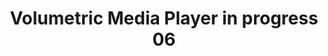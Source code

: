 ---
layout: default
category: bts
tags: ["LED","openframeworks","DMX"]
video: "https://player.vimeo.com/video/154602607?badge=0&amp;autopause=0&amp;player_id=0&amp;app_id=72231"
title: "Volumetric Media Player in progress 06"
thumbnail: "https://i.vimeocdn.com/video/555155399_295x166.jpg?r=pad"
---
